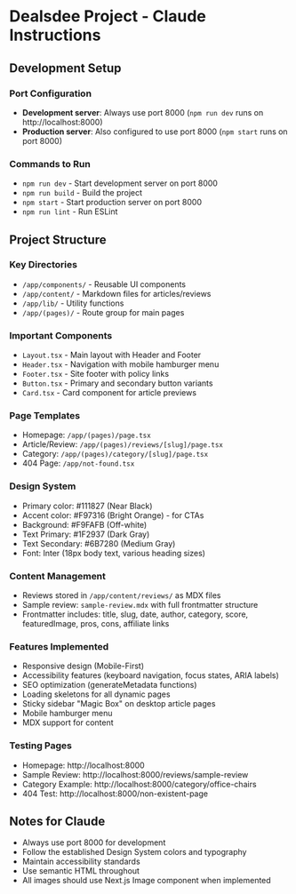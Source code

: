 # Dealsdee Project - Claude Instructions

## Development Setup

### Port Configuration
- **Development server**: Always use port 8000 (`npm run dev` runs on http://localhost:8000)
- **Production server**: Also configured to use port 8000 (`npm start` runs on port 8000)

### Commands to Run
- `npm run dev` - Start development server on port 8000
- `npm run build` - Build the project
- `npm start` - Start production server on port 8000
- `npm run lint` - Run ESLint

## Project Structure

### Key Directories
- `/app/components/` - Reusable UI components
- `/app/content/` - Markdown files for articles/reviews
- `/app/lib/` - Utility functions
- `/app/(pages)/` - Route group for main pages

### Important Components
- `Layout.tsx` - Main layout with Header and Footer
- `Header.tsx` - Navigation with mobile hamburger menu
- `Footer.tsx` - Site footer with policy links
- `Button.tsx` - Primary and secondary button variants
- `Card.tsx` - Card component for article previews

### Page Templates
- Homepage: `/app/(pages)/page.tsx`
- Article/Review: `/app/(pages)/reviews/[slug]/page.tsx`
- Category: `/app/(pages)/category/[slug]/page.tsx`
- 404 Page: `/app/not-found.tsx`

### Design System
- Primary color: #111827 (Near Black)
- Accent color: #F97316 (Bright Orange) - for CTAs
- Background: #F9FAFB (Off-white)
- Text Primary: #1F2937 (Dark Gray)
- Text Secondary: #6B7280 (Medium Gray)
- Font: Inter (18px body text, various heading sizes)

### Content Management
- Reviews stored in `/app/content/reviews/` as MDX files
- Sample review: `sample-review.mdx` with full frontmatter structure
- Frontmatter includes: title, slug, date, author, category, score, featuredImage, pros, cons, affiliate links

### Features Implemented
- Responsive design (Mobile-First)
- Accessibility features (keyboard navigation, focus states, ARIA labels)
- SEO optimization (generateMetadata functions)
- Loading skeletons for all dynamic pages
- Sticky sidebar "Magic Box" on desktop article pages
- Mobile hamburger menu
- MDX support for content

### Testing Pages
- Homepage: http://localhost:8000
- Sample Review: http://localhost:8000/reviews/sample-review
- Category Example: http://localhost:8000/category/office-chairs
- 404 Test: http://localhost:8000/non-existent-page

## Notes for Claude
- Always use port 8000 for development
- Follow the established Design System colors and typography
- Maintain accessibility standards
- Use semantic HTML throughout
- All images should use Next.js Image component when implemented